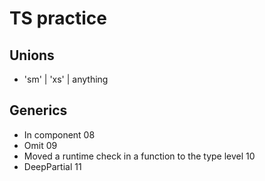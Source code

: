 # TS practice

## Unions 
- 'sm' | 'xs' | anything

## Generics
- In component 08
- Omit 09
- Moved a runtime check in a function to the type level 10
- DeepPartial 11
